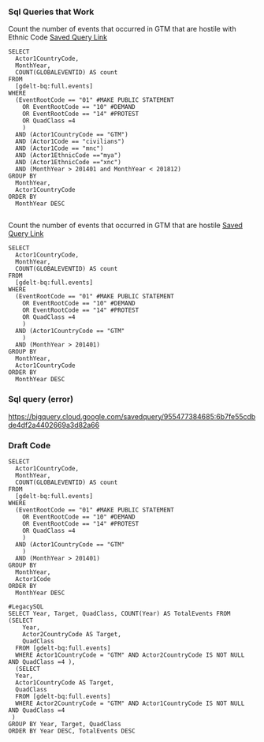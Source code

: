 ### Sql Queries that Work

Count the number of events that occurred in GTM that are hostile with Ethnic Code [Saved Query Link](https://bigquery.cloud.google.com/savedquery/955477384685:87007a0dfe024cf59618f0f89931ec2c)
~~~
SELECT
  Actor1CountryCode,
  MonthYear,
  COUNT(GLOBALEVENTID) AS count
FROM
  [gdelt-bq:full.events]
WHERE
  (EventRootCode == "01" #MAKE PUBLIC STATEMENT
    OR EventRootCode == "10" #DEMAND
    OR EventRootCode == "14" #PROTEST
    OR QuadClass =4
    )
  AND (Actor1CountryCode == "GTM")
  AND (Actor1Code == "civilians")
  AND (Actor1Code == "mnc")
  AND (Actor1EthnicCode =="mya")
  AND (Actor1EthnicCode =="xnc")
  AND (MonthYear > 201401 and MonthYear < 201812)
GROUP BY
  MonthYear,
  Actor1CountryCode
ORDER BY
  MonthYear DESC


~~~



Count the number of events that occurred in GTM that are hostile [Saved Query Link](https://bigquery.cloud.google.com/savedquery/955477384685:79fa75e784f049b79538bfa22645856a)
~~~
SELECT
  Actor1CountryCode,
  MonthYear,
  COUNT(GLOBALEVENTID) AS count
FROM
  [gdelt-bq:full.events]
WHERE
  (EventRootCode == "01" #MAKE PUBLIC STATEMENT
    OR EventRootCode == "10" #DEMAND
    OR EventRootCode == "14" #PROTEST
    OR QuadClass =4
    )
  AND (Actor1CountryCode == "GTM"
    )
  AND (MonthYear > 201401)
GROUP BY
  MonthYear,
  Actor1CountryCode
ORDER BY
  MonthYear DESC
~~~  

### Sql query (error)
https://bigquery.cloud.google.com/savedquery/955477384685:6b7fe55cdbde4df2a4402669a3d82a66

### Draft Code
~~~
SELECT
  Actor1CountryCode,
  MonthYear,
  COUNT(GLOBALEVENTID) AS count
FROM
  [gdelt-bq:full.events]
WHERE
  (EventRootCode == "01" #MAKE PUBLIC STATEMENT
    OR EventRootCode == "10" #DEMAND
    OR EventRootCode == "14" #PROTEST
    OR QuadClass =4
    )
  AND (Actor1CountryCode == "GTM"
    )
  AND (MonthYear > 201401)
GROUP BY
  MonthYear,
  Actor1Code
ORDER BY
  MonthYear DESC

~~~

~~~
#LegacySQL
SELECT Year, Target, QuadClass, COUNT(Year) AS TotalEvents FROM
(SELECT 
    Year,
    Actor2CountryCode AS Target,
    QuadClass 
  FROM [gdelt-bq:full.events]
  WHERE Actor1CountryCode = "GTM" AND Actor2CountryCode IS NOT NULL AND QuadClass =4 ), 
  (SELECT
  Year,
  Actor1CountryCode AS Target,
  QuadClass
  FROM [gdelt-bq:full.events]
  WHERE Actor2CountryCode = "GTM" AND Actor1CountryCode IS NOT NULL AND QuadClass =4
 )
GROUP BY Year, Target, QuadClass
ORDER BY Year DESC, TotalEvents DESC
~~~
